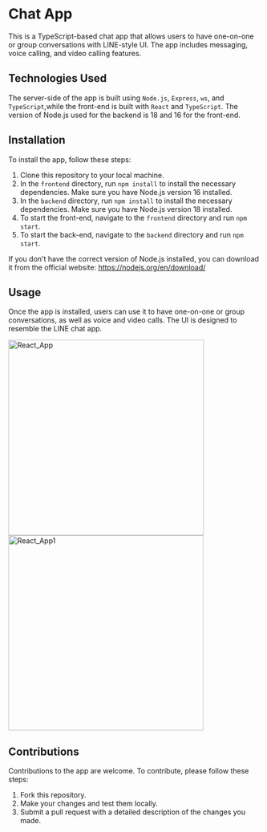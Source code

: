 # Chat App

This is a TypeScript-based chat app that allows users to have one-on-one or group conversations with LINE-style UI. The app includes messaging, voice calling, and video calling features.

## Technologies Used

The server-side of the app is built using `Node.js`, `Express`, `ws`, and `TypeScript`,while the front-end is built with `React` and `TypeScript`. The version of Node.js used for the backend is 18 and 16 for the front-end.

## Installation

To install the app, follow these steps:

1. Clone this repository to your local machine.
2. In the `frontend` directory, run `npm install` to install the necessary dependencies. Make sure you have Node.js version 16 installed.
3. In the `backend` directory, run `npm install` to install the necessary dependencies. Make sure you have Node.js version 18 installed.
4. To start the front-end, navigate to the `frontend` directory and run `npm start`.
5. To start the back-end, navigate to the `backend` directory and run `npm start`.

If you don't have the correct version of Node.js installed, you can download it from the official website: https://nodejs.org/en/download/

## Usage

Once the app is installed, users can use it to have one-on-one or group conversations, as well as voice and video calls. The UI is designed to resemble the LINE chat app.

<div>
    <img width="390" alt="React_App" src="https://user-images.githubusercontent.com/50019567/235284204-0d2ad869-c1a5-4027-9dce-3fea38a3167d.png">
    <img width="389" alt="React_App1" src="https://user-images.githubusercontent.com/50019567/235284209-b615eba9-1c63-4675-b7cf-b22c729ba901.png">
</div>

## Contributions

Contributions to the app are welcome. To contribute, please follow these steps:

1. Fork this repository.
2. Make your changes and test them locally.
3. Submit a pull request with a detailed description of the changes you made.
